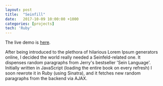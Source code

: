 ```yaml
---
layout: post
title:  "Seinfill"
date:   2017-10-09 10:00:00 +1000
categories: [projects]
tech: 'Ruby'
---
```


The live demo is [here](http://seinfill.herokuapp.com/).

After being introduced to the plethora of hilarious Lorem Ipsum generators online, I decided the world really needed a Seinfeld-related one. It dispenses random paragraphs from Jerry's bestseller 'Sein Language'. Initially written in JavaScript (loading the entire book on every refresh) I soon rewrote it in Ruby (using Sinatra), and it fetches new random paragraphs from the backend via AJAX.